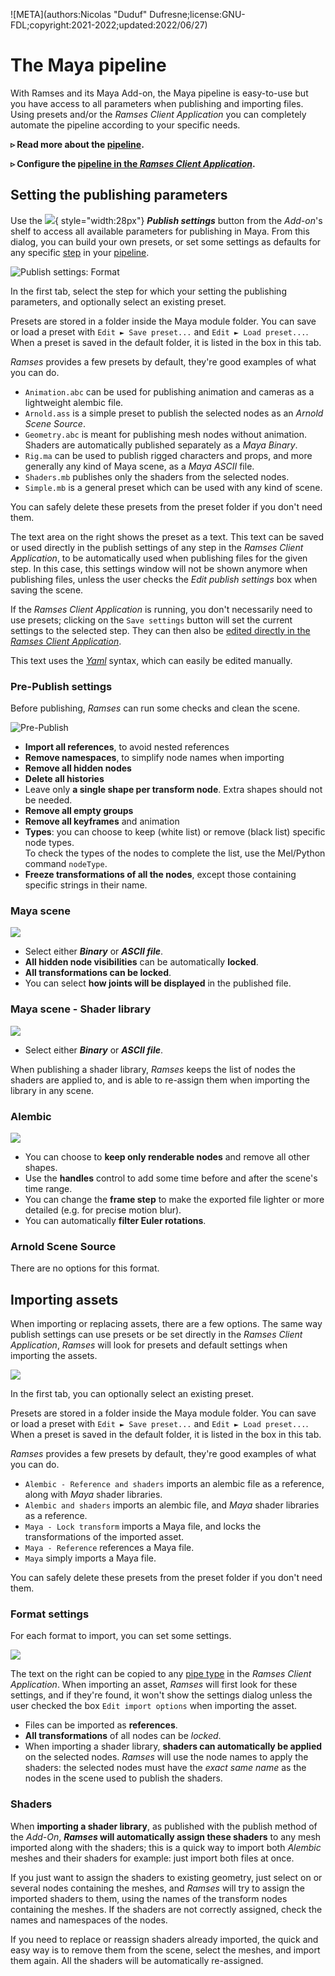 ![META](authors:Nicolas "Duduf" Dufresne;license:GNU-FDL;copyright:2021-2022;updated:2022/06/27)

# The Maya pipeline

With Ramses and its Maya Add-on, the Maya pipeline is easy-to-use but you have access to all parameters when publishing and importing files. Using presets and/or the *Ramses Client Application* you can completely automate the pipeline according to your specific needs.

**▹ Read more about the [pipeline](../../pipeline/pipeline.md).**

**▹ Configure the [pipeline in the *Ramses Client Application*](../../pipeline/pipeline.md).**

## Setting the publishing parameters

Use the ![](../../img/icons/rampublishsettings.png){ style="width:28px"} ***Publish settings*** button from the *Add-on*'s shelf to access all available parameters for publishing in Maya. From this dialog, you can build your own presets, or set some settings as defaults for any specific [step](../../pipeline/pipeline.md) in your [pipeline](../../pipeline/pipeline.md).

![Publish settings: Format](/img/maya/publishsettings_format.png)  

In the first tab, select the step for which your setting the publishing parameters, and optionally select an existing preset.

Presets are stored in a folder inside the Maya module folder. You can save or load a preset with `Edit ► Save preset...` and `Edit ► Load preset...`. When a preset is saved in the default folder, it is listed in the box in this tab.

*Ramses* provides a few presets by default, they're good examples of what you can do.

- `Animation.abc` can be used for publishing animation and cameras as a lightweight alembic file.
- `Arnold.ass` is a simple preset to publish the selected nodes as an *Arnold Scene Source*.
- `Geometry.abc` is meant for publishing mesh nodes without animation. Shaders are automatically published separately as a *Maya Binary*.
- `Rig.ma` can be used to publish rigged characters and props, and more generally any kind of Maya scene, as a *Maya ASCII* file.
- `Shaders.mb` publishes only the shaders from the selected nodes.
- `Simple.mb` is a general preset which can be used with any kind of scene.

You can safely delete these presets from the preset folder if you don't need them.

The text area on the right shows the preset as a text. This text can be saved or used directly in the publish settings of any step in the *Ramses Client Application*, to be automatically used when publishing files for the given step. In this case, this settings window will not be shown anymore when publishing files, unless the user checks the *Edit publish settings* box when saving the scene.

If the *Ramses Client Application* is running, you don't necessarily need to use presets; clicking on the `Save settings` button will set the current settings to the selected step. They can then also be [edited directly in the *Ramses Client Application*](../../components/client/steps.md).

This text uses the [*Yaml*](https://yaml.org/) syntax, which can easily be edited manually.

### Pre-Publish settings

Before publishing, *Ramses* can run some checks and clean the scene.

![Pre-Publish](../../img/maya/publishsettings_prebublish.png)

- **Import all references**, to avoid nested references
- **Remove namespaces**, to simplify node names when importing
- **Remove all hidden nodes**
- **Delete all histories**
- Leave only **a single shape per transform node**. Extra shapes should not be needed.
- **Remove all empty groups**
- **Remove all keyframes** and animation
- **Types**: you can choose to keep (white list) or remove (black list) specific node types.  
  To check the types of the nodes to complete the list, use the Mel/Python command `nodeType`.
- **Freeze transformations of all the nodes**, except those containing specific strings in their name.

### Maya scene

![](../../img/maya/publishsettings_maya.png)

- Select either ***Binary*** or ***ASCII file***.
- **All hidden node visibilities** can be automatically **locked**.
- **All transformations can be locked**.
- You can select **how joints will be displayed** in the published file.

### Maya scene - Shader library

![](../../img/maya/publishsettings_mayashaders.png)

- Select either ***Binary*** or ***ASCII file***.

When publishing a shader library, *Ramses* keeps the list of nodes the shaders are applied to, and is able to re-assign them when importing the library in any scene.

### Alembic

![](../../img/maya/publishsettings_alembic.png)

- You can choose to **keep only renderable nodes** and remove all other shapes.
- Use the **handles** control to add some time before and after the scene's time range.
- You can change the **frame step** to make the exported file lighter or more detailed (e.g. for precise motion blur).
- You can automatically **filter Euler rotations**.

### Arnold Scene Source

There are no options for this format.

## Importing assets

When importing or replacing assets, there are a few options. The same way publish settings can use presets or be set directly in the *Ramses Client Application*, *Ramses* will look for presets and default settings when importing the assets.

![](../../img/maya/importsettings_preset.png)

In the first tab, you can optionally select an existing preset.

Presets are stored in a folder inside the Maya module folder. You can save or load a preset with `Edit ► Save preset...` and `Edit ► Load preset...`. When a preset is saved in the default folder, it is listed in the box in this tab.

*Ramses* provides a few presets by default, they're good examples of what you can do.

- `Alembic - Reference and shaders` imports an alembic file as a reference, along with *Maya* shader libraries.
- `Alembic and shaders` imports an alembic file, and *Maya* shader libraries as a reference.
- `Maya - Lock transform` imports a Maya file, and locks the transformations of the imported asset.
- `Maya - Reference` references a Maya file.
- `Maya` simply imports a Maya file.

You can safely delete these presets from the preset folder if you don't need them.

### Format settings

For each format to import, you can set some settings.

![](../../img/maya/importsettings_format.png)

The text on the right can be copied to any [pipe type](../../components/client/pipetypes.md) in the *Ramses Client Application*. When importing an asset, *Ramses* will first look for these settings, and if they're found, it won't show the settings dialog unless the user checked the box `Edit import options` when importing the asset.

- Files can be imported as **references**.
- **All transformations** of all nodes can be *locked*.
- When importing a shader library, **shaders can automatically be applied** on the selected nodes.
  *Ramses* will use the node names to apply the shaders: the selected nodes must have the *exact same name* as the nodes in the scene used to publish the shaders.

### Shaders

When **importing a shader library**, as published with the publish method of the *Add-On*, ***Ramses* will automatically assign these shaders** to any mesh imported along with the shaders; this is a quick way to import both *Alembic* meshes and their shaders for example: just import both files at once.

If you just want to assign the shaders to existing geometry, just select on or several nodes containing the meshes, and *Ramses* will try to assign the imported shaders to them, using the names of the transform nodes containing the meshes. If the shaders are not correctly assigned, check the names and namespaces of the nodes.

If you need to replace or reassign shaders already imported, the quick and easy way is to remove them from the scene, select the meshes, and import them again. All the shaders will be automatically re-assigned.